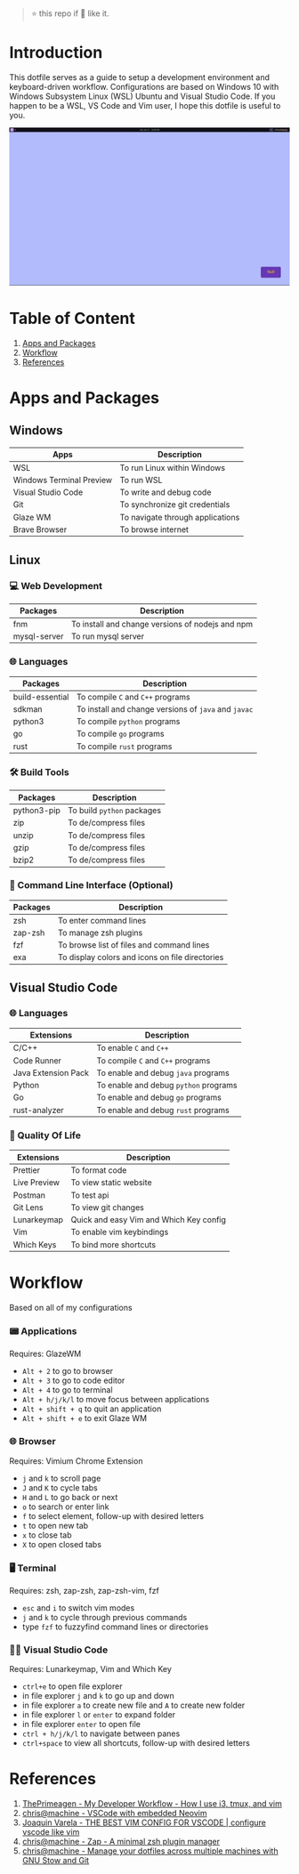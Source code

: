 > ⭐ this repo if 💖 like it.

# Introduction
This dotfile serves as a guide to setup a development environment and keyboard-driven workflow. Configurations are based on Windows 10 with Windows Subsystem Linux (WSL) Ubuntu and Visual Studio Code. If you happen to be a WSL, VS Code and Vim user, I hope this dotfile is useful to you.

<img src="/assets/workflow-demo.gif" alt="Workflow demonstration gif">

# Table of Content
1. [Apps and Packages](#apps-and-packages)
2. [Workflow](#my-workflow)
3. [References](#references)

# Apps and Packages

## Windows

| **Apps**                   | **Description**                        |
|----------------------------|-------------------------               |
| WSL                        | To run Linux within Windows            |
| Windows Terminal Preview   | To run WSL                             |
| Visual Studio Code         | To write and debug code                |
| Git                        | To synchronize git credentials         |
| Glaze WM                   | To navigate through applications       |
| Brave Browser              | To browse internet                     |

## Linux

### 💻 Web Development

| **Packages**  | **Description**                                  |
|-------------- |--------------------------------------------------|
| fnm           | To install and change versions of nodejs and npm |
| mysql-server  | To run mysql server                              |

### 🌐 Languages

| **Packages**      | **Description**                                      |
|--------------     |------------------------------------------------------|
| build-essential   | To compile `C` and `C++` programs                    |
| sdkman            | To install and change versions of `java` and `javac` |
| python3           | To compile `python` programs                         |
| go                | To compile `go` programs                             |
| rust              | To compile `rust` programs                           |

### 🛠️ Build Tools

| **Packages**      | **Description**            |
|-----------------  |--------------------------  |
| python3-pip       | To build `python` packages |
| zip               | To de/compress files       |
| unzip             | To de/compress files       |
| gzip              | To de/compress files       |
| bzip2             | To de/compress files       |

### 🤖 Command Line Interface (Optional)

| **Packages** | **Description**                                 |
|--------------|-------------------------------------------------|
| zsh          | To enter command lines                          |
| zap-zsh      | To manage zsh plugins                           |
| fzf          | To browse list of files and command lines       |
| exa          | To display colors and icons on file directories |

## Visual Studio Code

### 🌐 Languages

| **Extensions**      | **Description**                          |
|---------------------|-------------------------------------     | 
| C/C++               | To enable `C` and `C++`                  |
| Code Runner         | To compile `C` and `C++` programs        |
| Java Extension Pack | To enable and debug `java` programs      |
| Python              | To enable and debug `python` programs    |
| Go                  | To enable and debug `go` programs        |
| rust-analyzer       | To enable and debug `rust` programs      |

### 🌿 Quality Of Life

| **Extensions** | **Description**                         |
|----------------|------------------------                 |
| Prettier       | To format code                          |
| Live Preview   | To view static website                  |
| Postman        | To test api                             |
| Git Lens       | To view git changes                     |
| Lunarkeymap    | Quick and easy Vim and Which Key config |
| Vim            | To enable vim keybindings               |
| Which Keys     | To bind more shortcuts                  |

# Workflow
Based on all of my configurations

### 📟 Applications 
Requires: GlazeWM
- `Alt + 2` to go to browser
- `Alt + 3` to go to code editor
- `Alt + 4` to go to terminal
- `Alt + h/j/k/l` to move focus between applications
- `Alt + shift + q` to quit an application
- `Alt + shift + e` to exit Glaze WM

### 🌐 Browser
Requires: Vimium Chrome Extension
- `j` and `k` to scroll page
- `J` and `K` to cycle tabs
- `H` and `L` to go back or next
- `o` to search or enter link
- `f` to select element, follow-up with desired letters
- `t` to open new tab
- `x` to close tab
- `X` to open closed tabs

### 🖥️ Terminal
Requires: zsh, zap-zsh, zap-zsh-vim, fzf
- `esc` and `i` to switch vim modes
- `j` and `k` to cycle through previous commands
- type `fzf` to fuzzyfind command lines or directories

### 👨‍💻 Visual Studio Code
Requires: Lunarkeymap, Vim and Which Key
- `ctrl+e` to open file explorer
- in file explorer `j` and `k` to go up and down
- in file explorer `a` to create new file and `A` to create new folder
- in file explorer `l` or `enter` to expand folder
- in file explorer `enter` to open file
- `ctrl + h/j/k/l` to navigate between panes
- `ctrl+space` to view all shortcuts, follow-up with desired letters

# References
1. [ThePrimeagen - My Developer Workflow - How I use i3, tmux, and vim](https://www.youtube.com/watch?v=bdumjiHabhQ)
1. [chris@machine - VSCode with embedded Neovim](https://www.youtube.com/watch?v=g4dXZ0RQWdw)
1. [Joaquin Varela - THE BEST VIM CONFIG FOR VSCODE | configure vscode like vim](https://www.youtube.com/watch?v=Vkm4bc2Y0AA&t=215s)
1. [chris@machine - Zap - A minimal zsh plugin manager](https://www.youtube.com/watch?v=LhDMw6n3GI4&t=253s)
1. [chris@machine - Manage your dotfiles across multiple machines with GNU Stow and Git](https://www.youtube.com/watch?v=90xMTKml9O0&t=616s)
